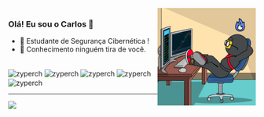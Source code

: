 <img src = "banner.gif" align = "right" width = "200px">

### Olá! Eu sou o Carlos 👋

- 🔭 Estudante de Segurança Cibernética !
- 🔮 Conhecimento ninguém tira de você.

<div style="display: inline_block"><br>
  <img align="center" alt="zyperch" height="40" width="40" src="https://cdn.jsdelivr.net/gh/devicons/devicon/icons/python/python-original-wordmark.svg">
  <img align="center" alt="zyperch" height="40" width="40" src="https://cdn.jsdelivr.net/gh/devicons/devicon/icons/mysql/mysql-original-wordmark.svg" />
  <img align="center" alt="zyperch" height="40" width="40" src="https://raw.githubusercontent.com/devicons/devicon/refs/tags/v2.16.0/icons/docker/docker-original-wordmark.svg" />
  <img align="center" alt="zyperch" height="40" width="40" src="https://raw.githubusercontent.com/devicons/devicon/refs/tags/v2.16.0/icons/go/go-original-wordmark.svg" />
  <img align="center" alt="zyperch" height="40" width="40" src="https://raw.githubusercontent.com/devicons/devicon/refs/tags/v2.16.0/icons/linux/linux-original.svg" />     
</div>

---
<div> 
  <a href="https://www.instagram.com/carlos_dhenrique/" target="_blank"><img src="https://img.shields.io/badge/-Instagram-%23E4405F?style=for-the-badge&logo=instagram&logoColor=white" target="_blank"></a>
